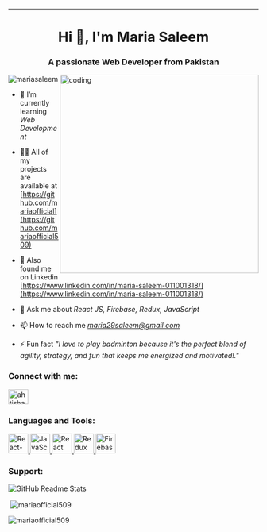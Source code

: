 
------------------
<h1 align="center">Hi 👋, I'm Maria Saleem</h1>
<h3 align="center">A passionate Web Developer from Pakistan</h3>
<img align="right"alt="coding"width="400"src="https://raw.githubusercontent.com/punitkmryh/punitkmryh/master/Developer.gif">
<p align="left"> <img src="https://komarev.com/ghpvc/?username=mariaofficial509&label=Profile%20views&color=0e75b6&style=flat" alt="mariasaleem" /> </p>

- 🌱 I’m currently learning *Web Development*

- 👨‍💻 All of my projects are available at [https://github.com/mariaofficial](https://github.com/mariaofficial509)

- 📝 Also found me on Linkedin [https://www.linkedin.com/in/maria-saleem-011001318/](https://www.linkedin.com/in/maria-saleem-011001318/)

- 💬 Ask me about *React JS, Firebase, Redux, JavaScript*

- 📫 How to reach me *maria29saleem@gmail.com*

- ⚡ Fun fact *"I love to play badminton because it's the perfect blend of agility, strategy, and fun that keeps me energized and motivated!."*

<h3 align="left">Connect with me:</h3>
<p align="left">
<a href="https://www.linkedin.com/in/maria-saleem-011001318/" target="blank"><img align="center" src="https://raw.githubusercontent.com/rahuldkjain/github-profile-readme-generator/master/src/images/icons/Social/linked-in-alt.svg" alt="ahtishamahmad5488" height="30" width="40" /></a>
</p>

<h3 align="left">Languages and Tools:</h3>
<p align="left"> <a href="https://reactnative.dev/docs/getting-started" target="_blank" rel="noreferrer"> <img src="https://vectorified.com/images/icon-react-native-24.png" alt="React-Native" width="40" height="40"/> </a> <a href="https://www.youtube.com/watch?v=ajdRvxDWH4w&list=PLGjplNEQ1it_oTvuLRNqXfz_v_0pq6unW" target="_blank" rel="noreferrer"> <img src="https://www.vhv.rs/dpng/d/456-4562295_library-of-javascript-icon-graphic-freeuse-png-files.png" alt="JavaScript" width="40" height="40"/> </a> <a href="https://legacy.reactjs.org/docs/getting-started.html" target="_blank" rel="noreferrer"> <img src="https://banner2.cleanpng.com/20191103/btz/transparent-js-icon-logo-icon-react-icon-1713869207369.webp" alt="React Js" width="40" height="40"/> </a>  <a href="https://redux.js.org/" target="_blank" rel="noreferrer"> <img src="https://cdn.iconscout.com/icon/free/png-512/free-redux-3521674-2945118.png?f=webp&w=256" alt="Redux" width="40" height="40"/> </a>  <a href="https://firebase.google.com/docs/auth/web/start" target="_blank" rel="noreferrer"> <img src="https://w7.pngwing.com/pngs/246/288/png-transparent-firebase-hd-logo-thumbnail.png" alt="Firebase" width="40" height="40"/> </a> 

<div>
  <h3 align="left">Support:</h3>
  <div style="display: flex; align-items: center;">
    <img src="https://github-readme-stats.vercel.app/api/top-langs?username=mariaofficial509&show_icons=true&locale=en&layout=compact" alt="GitHub Readme Stats" />
  </div>
</div>

 <p>&nbsp;<img align="center" src="https://github-readme-stats.vercel.app/api?username=mariaofficial509&show_icons=true&locale=en" alt="mariaofficial509" /></p>
 
 <p><img align="center" src="https://github-readme-streak-stats.herokuapp.com/?user=mariaofficial509&" alt="mariaofficial509" /></p>
